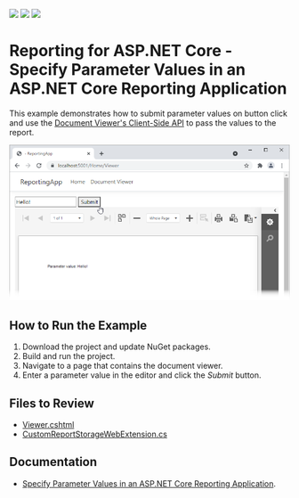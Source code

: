 <!-- default badges list -->
![](https://img.shields.io/endpoint?url=https://codecentral.devexpress.com/api/v1/VersionRange/387731575/2023.1)
[![](https://img.shields.io/badge/Open_in_DevExpress_Support_Center-FF7200?style=flat-square&logo=DevExpress&logoColor=white)](https://supportcenter.devexpress.com/ticket/details/T1020315)
[![](https://img.shields.io/badge/📖_How_to_use_DevExpress_Examples-e9f6fc?style=flat-square)](https://docs.devexpress.com/GeneralInformation/403183)
<!-- default badges end -->
# Reporting for ASP.NET Core - Specify Parameter Values in an ASP.NET Core Reporting Application

This example demonstrates how to submit parameter values on button click and use the [Document Viewer's Client-Side API](https://docs.devexpress.com/XtraReports/401793?v=21.1) to pass the values to the report.

![](Images/asp-net-core-specify-parameters-on-button-click.png)

## How to Run the Example

1. Download the project and update NuGet packages.
2. Build and run the project.
3. Navigate to a page that contains the document viewer.
4. Enter a parameter value in the editor and click the *Submit* button.

 ## Files to Review

* [Viewer.cshtml](CS/ReportingApp/Views/Home/Viewer.cshtml)
* [CustomReportStorageWebExtension.cs](CS/ReportingApp/Services/CustomReportStorageWebExtension.cs#L45)

## Documentation

* [Specify Parameter Values in an ASP.NET Core Reporting Application](https://docs.devexpress.com/XtraReports/403229).
